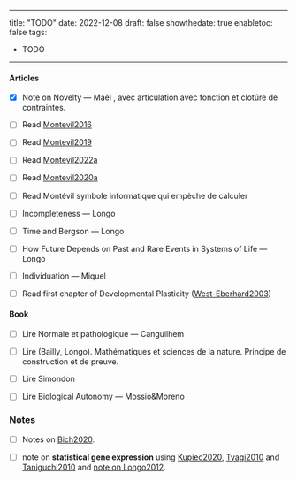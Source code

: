 
---
title: "TODO"
date: 2022-12-08
draft: false
showthedate: true
enabletoc: false
tags:
- TODO
---


#### Articles
- [x]  Note on Novelty  — Maël , avec articulation avec fonction et clotûre de contraintes.
- [ ]  Read [Montevil2016](reference/Montevil2016.md)
- [ ] Read [Montevil2019](reference/Montevil2019.md)
- [ ] Read [Montevil2022a](reference/Montevil2022a.md)
- [ ] Read [Montevil2020a](reference/Montevil2020a.md) 
- [ ] Read Montévil symbole informatique qui empèche de calculer

- [ ] Incompleteness — Longo 
- [ ] Time and Bergson — Longo 
- [ ] How Future Depends on Past and Rare Events in Systems of Life — Longo
- [ ] Individuation — Miquel
- [ ] Read first chapter of Developmental Plasticity ([West-Eberhard2003](reference/West-Eberhard2003.md))

#### Book
- [ ] Lire Normale et pathologique — Canguilhem
- [ ] Lire (Bailly, Longo). Mathématiques et sciences de la nature. Principe de construction et de preuve.
- [ ] Lire Simondon
- [ ] Lire Biological Autonomy — Mossio&Moreno


### Notes
- [ ]  Notes on [Bich2020](reference/Bich2020.md). 
- [ ]  note on **statistical gene expression** using [Kupiec2020](reference/Kupiec2020.md), [Tyagi2010](reference/Tyagi2010.md) and [Taniguchi2010](reference/Taniguchi2010.md) and [note on Longo2012](note/note%20on%20Longo2012.md).



